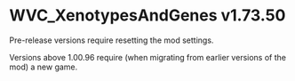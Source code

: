 # WVC_XenotypesAndGenes v1.73.50
 
Pre-release versions require resetting the mod settings.

Versions above 1.00.96 require (when migrating from earlier versions of the mod) a new game.